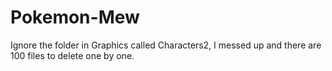 # Pokemon-Mew
Ignore the folder in Graphics called Characters2, I messed up and there are 100 files to delete one by one.
